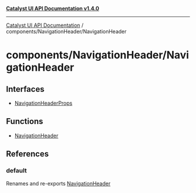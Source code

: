 [**Catalyst UI API Documentation v1.4.0**](../../../README.md)

---

[Catalyst UI API Documentation](../../../README.md) / components/NavigationHeader/NavigationHeader

# components/NavigationHeader/NavigationHeader

## Interfaces

- [NavigationHeaderProps](interfaces/NavigationHeaderProps.md)

## Functions

- [NavigationHeader](functions/NavigationHeader.md)

## References

### default

Renames and re-exports [NavigationHeader](functions/NavigationHeader.md)

